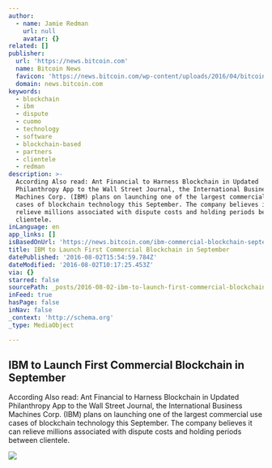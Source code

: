 ```yaml
---
author:
  - name: Jamie Redman
    url: null
    avatar: {}
related: []
publisher:
  url: 'https://news.bitcoin.com'
  name: Bitcoin News
  favicon: 'https://news.bitcoin.com/wp-content/uploads/2016/04/bitcoin_fav.png'
  domain: news.bitcoin.com
keywords:
  - blockchain
  - ibm
  - dispute
  - cuomo
  - technology
  - software
  - blockchain-based
  - partners
  - clientele
  - redman
description: >-
  According Also read: Ant Financial to Harness Blockchain in Updated
  Philanthropy App to the Wall Street Journal, the International Business
  Machines Corp. (IBM) plans on launching one of the largest commercial use
  cases of blockchain technology this September. The company believes it can
  relieve millions associated with dispute costs and holding periods between
  clientele.
inLanguage: en
app_links: []
isBasedOnUrl: 'https://news.bitcoin.com/ibm-commercial-blockchain-september/'
title: IBM to Launch First Commercial Blockchain in September
datePublished: '2016-08-02T15:54:59.784Z'
dateModified: '2016-08-02T10:17:25.453Z'
via: {}
starred: false
sourcePath: _posts/2016-08-02-ibm-to-launch-first-commercial-blockchain-in-september.md
inFeed: true
hasPage: false
inNav: false
_context: 'http://schema.org'
_type: MediaObject

---
```

<article style=""><h1>IBM to Launch First Commercial Blockchain in September</h1><p>According Also read: Ant Financial to Harness Blockchain in Updated Philanthropy App to the Wall Street Journal, the International Business Machines Corp. (IBM) plans on launching one of the largest commercial use cases of blockchain technology this September. The company believes it can relieve millions associated with dispute costs and holding periods between clientele.</p><img src="https://news.bitcoin.com/wp-content/uploads/2016/08/5.jpg" /></article>